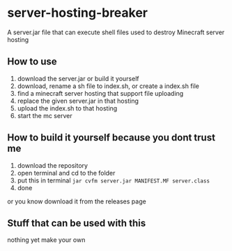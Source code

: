 # server-hosting-breaker
A server.jar file that can execute shell files used to destroy Minecraft server hosting

## How to use

1. download the server.jar or build it yourself
2. download, rename a sh file to index.sh, or create a index.sh file
3. find a minecraft server hosting that support file uploading
4. replace the given server.jar in that hosting
5. upload the index.sh to that hosting
6. start the mc server

## How to build it yourself because you dont trust me

1. download the repository
2.  open terminal and cd to the folder
3.  put this in terminal ```jar cvfm server.jar MANIFEST.MF server.class```
4.  done

or you know download it from the releases page

## Stuff that can be used with this

nothing yet make your own
